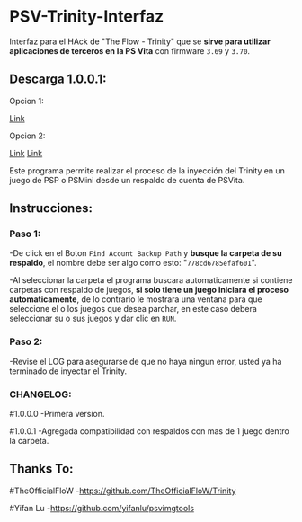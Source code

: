 # PSV-Trinity-Interfaz
Interfaz para el HAck de "The Flow - Trinity" que se **sirve para utilizar aplicaciones de terceros en la PS Vita** con firmware `3.69` y `3.70`.

## Descarga 1.0.0.1: 
Opcion 1: 

  [Link](<https://t.co/VuHlrwtWg4>)
  
Opcion 2: 

  [Link](<https://t.co/I0KLGJTx4m>)
  [Link](<https://t.co/49SqzIRNHt>)
  
Este programa permite realizar el proceso de la inyección del Trinity en un juego de PSP o PSMini desde un respaldo de cuenta de PSVita.

## Instrucciones: 

### Paso 1:

  -De click en el Boton `Find Acount Backup Path` y **busque la carpeta de su respaldo**, el nombre debe ser algo como esto: "`778cd6785efaf601`".
 
  -Al seleccionar la carpeta el programa buscara automaticamente si contiene carpetas con respaldo de juegos, **si solo tiene un juego iniciara el proceso automaticamente**, de lo contrario le mostrara una ventana para que seleccione el o los juegos que desea parchar, en este caso debera seleccionar su o sus juegos y dar clic en `RUN`.

### Paso 2:

-Revise el LOG para asegurarse de que no haya ningun error, usted ya ha terminado de inyectar el Trinity.

### CHANGELOG:

#1.0.0.0
-Primera version.

#1.0.0.1
-Agregada compatibilidad con respaldos con mas de 1 juego dentro la carpeta.

## Thanks To: 

#TheOfficialFloW
-https://github.com/TheOfficialFloW/Trinity

#Yifan Lu
-https://github.com/yifanlu/psvimgtools
